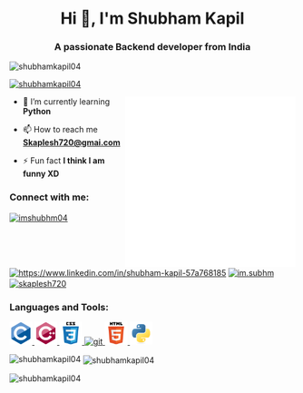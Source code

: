 <h1 align="center">Hi 👋, I'm Shubham Kapil</h1>
<h3 align="center">A passionate Backend developer from India</h3>

<p align="left"> <img src="https://komarev.com/ghpvc/?username=shubhamkapil04&label=Profile%20views&color=0e75b6&style=flat" alt="shubhamkapil04" /> </p>

<p align="left"> <a href="https://github.com/ryo-ma/github-profile-trophy"><img src="https://github-profile-trophy.vercel.app/?username=shubhamkapil04" alt="shubhamkapil04" /></a> </p>

<img align="right" alt="Coding" width="300" src="https://github.com/ShubhamKapil04/ShubhamKapil04/blob/main/97525-code-dark.gif">

- 🌱 I’m currently learning **Python**

- 📫 How to reach me **Skaplesh720@gmai.com**

- ⚡ Fun fact **I think I am funny XD**

<h3 align="left">Connect with me:</h3>
<p align="left">
<a href="https://twitter.com/imshubhm04" target="blank"><img align="center" src="https://raw.githubusercontent.com/rahuldkjain/github-profile-readme-generator/master/src/images/icons/Social/twitter.svg" alt="imshubhm04" height="30" width="40" /></a>
<a href="https://linkedin.com/in/https://www.linkedin.com/in/shubham-kapil-57a768185" target="blank"><img align="center" src="https://raw.githubusercontent.com/rahuldkjain/github-profile-readme-generator/master/src/images/icons/Social/linked-in-alt.svg" alt="https://www.linkedin.com/in/shubham-kapil-57a768185" height="30" width="40" /></a>
<a href="https://instagram.com/im.subhm" target="blank"><img align="center" src="https://raw.githubusercontent.com/rahuldkjain/github-profile-readme-generator/master/src/images/icons/Social/instagram.svg" alt="im.subhm" height="30" width="40" /></a>
<a href="https://www.leetcode.com/skaplesh720" target="blank"><img align="center" src="https://raw.githubusercontent.com/rahuldkjain/github-profile-readme-generator/master/src/images/icons/Social/leet-code.svg" alt="skaplesh720" height="30" width="40" /></a>
</p>

<h3 align="left">Languages and Tools:</h3>
<p align="left"> <a href="https://www.cprogramming.com/" target="_blank" rel="noreferrer"> <img src="https://raw.githubusercontent.com/devicons/devicon/master/icons/c/c-original.svg" alt="c" width="40" height="40"/> </a> <a href="https://www.w3schools.com/cpp/" target="_blank" rel="noreferrer"> <img src="https://raw.githubusercontent.com/devicons/devicon/master/icons/cplusplus/cplusplus-original.svg" alt="cplusplus" width="40" height="40"/> </a> <a href="https://www.w3schools.com/css/" target="_blank" rel="noreferrer"> <img src="https://raw.githubusercontent.com/devicons/devicon/master/icons/css3/css3-original-wordmark.svg" alt="css3" width="40" height="40"/> </a> <a href="https://git-scm.com/" target="_blank" rel="noreferrer"> <img src="https://www.vectorlogo.zone/logos/git-scm/git-scm-icon.svg" alt="git" width="40" height="40"/> </a> <a href="https://www.w3.org/html/" target="_blank" rel="noreferrer"> <img src="https://raw.githubusercontent.com/devicons/devicon/master/icons/html5/html5-original-wordmark.svg" alt="html5" width="40" height="40"/> </a> <a href="https://www.python.org" target="_blank" rel="noreferrer"> <img src="https://raw.githubusercontent.com/devicons/devicon/master/icons/python/python-original.svg" alt="python" width="40" height="40"/> </a> </p>

<p><img align="left" src="https://github-readme-stats.vercel.app/api/top-langs?username=shubhamkapil04&show_icons=true&locale=en&layout=compact" alt="shubhamkapil04" /></p>

<p>&nbsp;<img align="center" src="https://github-readme-stats.vercel.app/api?username=shubhamkapil04&show_icons=true&locale=en" alt="shubhamkapil04" /></p>

<p><img align="center" src="https://github-readme-streak-stats.herokuapp.com/?user=shubhamkapil04&" alt="shubhamkapil04" /></p>
